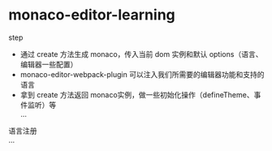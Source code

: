 # monaco-editor-learning

step
+ 通过 create 方法生成 monaco，传入当前 dom 实例和默认 options（语言、编辑器一些配置）
+ monaco-editor-webpack-plugin 可以注入我们所需要的编辑器功能和支持的语言
+ 拿到 create 方法返回 monaco实例，做一些初始化操作（defineTheme、事件监听）等  
...

语言注册  
...